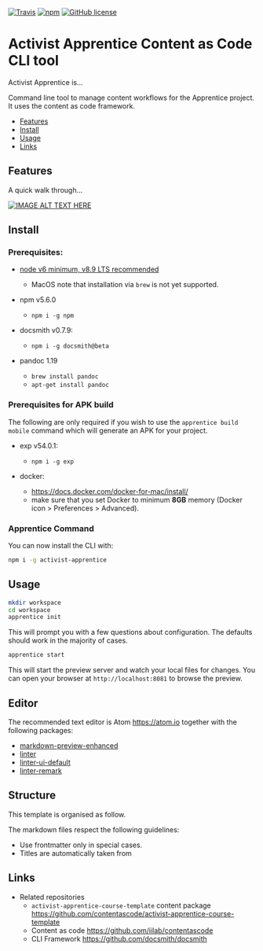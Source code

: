[![Travis](https://img.shields.io/travis/contentascode/activist-apprentice.svg)](https://travis-ci.org/contentascode/activist-apprentice) [![npm](https://img.shields.io/npm/dt/activist-apprentice.svg)](https://www.npmjs.com/package/activist-apprentice) [![GitHub license](https://img.shields.io/github/license/contentascode/activist-apprentice.svg)](https://github.com/contentascode/activist-apprentice/blob/master/LICENSE)

# Activist Apprentice Content as Code CLI tool

Activist Apprentice is...

Command line tool to manage content workflows for the Apprentice project. It uses the content as code framework.

- [Features](#features)
- [Install](#install)
- [Usage](#usage)
- [Links](#links)

## Features

A quick walk through...

[![IMAGE ALT TEXT HERE]()]()

## Install

### Prerequisites:

- [node v6 minimum, v8.9 LTS recommended](https://nodejs.org/en/)

  - MacOS note that installation via `brew` is not yet supported.

- npm v5.6.0

  - `npm i -g npm`

- docsmith v0.7.9:

  - `npm i -g docsmith@beta`

- pandoc 1.19
  - `brew install pandoc`
  - `apt-get install pandoc`

### Prerequisites for APK build

The following are only required if you wish to use the `apprentice build mobile` command which will generate an APK for your project.

- exp v54.0.1:

  - `npm i -g exp`

- docker:
  - https://docs.docker.com/docker-for-mac/install/
  - make sure that you set Docker to minimum **8GB** memory (Docker icon > Preferences > Advanced).

### Apprentice Command

You can now install the CLI with:

```bash
npm i -g activist-apprentice
```

## Usage

```bash
mkdir workspace
cd workspace
apprentice init
```

This will prompt you with a few questions about configuration. The defaults should work in the majority of cases.

```bash
apprentice start
```

This will start the preview server and watch your local files for changes. You can open your browser at `http://localhost:8081` to browse the preview.

## Editor

The recommended text editor is Atom https://atom.io together with the following packages:

- [markdown-preview-enhanced](https://atom.io/packages/markdown-preview-enhanced)
- [linter](https://atom.io/packages/linter)
- [linter-ui-default](https://atom.io/packages/linter-ui-default)
- [linter-remark](https://atom.io/packages/linter-remark)

## Structure

This template is organised as follow.

The markdown files respect the following guidelines:

- Use frontmatter only in special cases.
- Titles are automatically taken from

## Links

- Related repositories
  - `activist-apprentice-course-template` content package https://github.com/contentascode/activist-apprentice-course-template
  - Content as code https://github.com/iilab/contentascode
  - CLI Framework https://github.com/docsmith/docsmith
